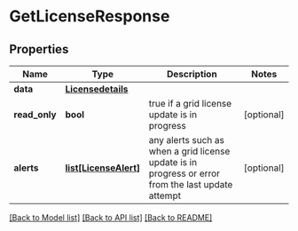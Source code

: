 # GetLicenseResponse

## Properties
Name | Type | Description | Notes
------------ | ------------- | ------------- | -------------
**data** | [**Licensedetails**](Licensedetails.md) |  | 
**read_only** | **bool** | true if a grid license update is in progress | [optional] 
**alerts** | [**list[LicenseAlert]**](LicenseAlert.md) | any alerts such as when a grid license update is in progress or error from the last update attempt | [optional] 

[[Back to Model list]](../README.md#documentation-for-models) [[Back to API list]](../README.md#documentation-for-api-endpoints) [[Back to README]](../README.md)


